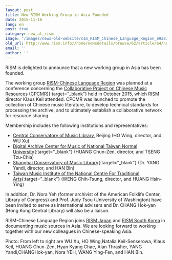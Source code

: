 ```yaml
---
layout: post
title: New RISM Working Group in Asia Founded
date: 2015-11-16
lang: en
post: true
category: new_at_rism
image: "/images/news-old-website/csm_RISM_Chinese_Language_Region_e9a832aea0.jpg"
old_url: http://www.rism.info//home/newsdetails/browse/62/article/64/new-rism-working-group-in-asia-founded.html
email: ''
author: ''
---
```


RISM is delighted to announce that a new working group in Asia has been founded.

The working group [RISM-Chinese Language Region](/working-groups.html) was planned at a conference concerning the [Collaborative Project on Chinese Music Resources (CPCMR)](/events/2015/10/12/rism-conference-in-taiwan.html){:target="_blank"} held in October 2015, which RISM director Klaus Keil attended. CPCMR was launched to promote the collection of Chinese music literature, to develop technical standards for processing the archive, and to ultimately establish a collaborative network for resource sharing.

Membership includes the following institutions and representatives:

- [Central Conservatory of Music Library](http://library.ccom.edu.cn "external-link-new-window"), Beijing (HO Wing, director, and WU Xu)
- [Digital Archive Center for Music of National Taiwan Normal University](http://dacm.ntnu.edu.tw/){:target="_blank"} (HUANG Chun-Zen, director, and TSENG Tzu-Chia)
- [Shanghai Conservatory of Music Library](http://www.shcmusic.edu.cn/){:target="_blank"} (Dr. YANG Yandi, director, and HAN Bin)
- [Taiwan Music Institute of the National Centre For Traditional Arts](http://tmi.ncfta.gov.tw/){:target="_blank"} (WENG Chih-Tsung, director, and HUANG Hsin-Ying)

In addition, Dr. Nora Yeh (former archivist of the American Folklife Center, Library of Congress) and Prof. Judy Tsou (University of Washington) have been invited to serve as international advisers and Dr. CHANG Hok-yan (Hong Kong Central Library) will also be a liaison.

RISM-Chinese Language Region joins [RISM Japan](/working-groups.html) and [RISM South Korea](http://ewha.kor.rism.info/index.php?id=531) in documenting music sources in Asia. We are looking forward to working together with our new colleagues in Chinese-speaking Asia.

Photo: From left to right are WU Xu, HO Wing,Natalia Keil-Senserowa, Klaus Keil, HUANG Chun-Zen, Hyan Kyang Chae, Alan Thrasher, YANG Yandi,CHANGHok-yan, Nora YEH, WANG Ying-Fen, and HAN Bin.
